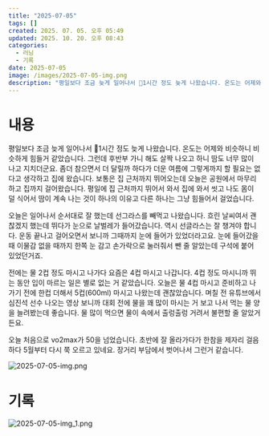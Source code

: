 ```yaml
---
title: "2025-07-05"
tags: []
created: 2025. 07. 05. 오후 05:49
updated: 2025. 10. 20. 오후 08:43
categories:
  - 러닝
  - 기록
date: 2025-07-05
image: /images/2025-07-05-img.png
description: "평일보다 조금 늦게 일어나서 1시간 정도 늦게 나왔습니다. 온도는 어제와 비슷하니 비슷하게 힘들거 같았습니다. 그런데 후반부 가니 해도 살짝 나오고 하니 땀도 너무 많이 나고 지치더군요. 좀더 참으면서 더 달릴까 하다가 더운 여름에 그렇게까지 할 필요는 없다고 생각하고 집에 왔습니다."
---
```


# 내용

평일보다 조금 늦게 일어나서 1시간 정도 늦게 나왔습니다. 온도는 어제와 비슷하니 비슷하게 힘들거 같았습니다. 그런데 후반부 가니 해도 살짝 나오고 하니 땀도 너무 많이 나고 지치더군요. 좀더 참으면서 더 달릴까 하다가 더운 여름에 그렇게까지 할 필요는 없다고 생각하고 집에 왔습니다. 보통은 집 근처까지 뛰어오는데 오늘은 공원에서 마무리하고 집까지 걸어왔습니다. 평일에 집 근처까지 뛰어서 와서 집에 와서 씻고 나도 몸이 덜 식어서 땀이 계속 나는 것이 하나의 이유고 다른 하나는 그냥 힘들어서 걸었습니다.

오늘은 일어나서 순서대로 잘 했는데 선그라스를 빼먹고 나왔습니다. 흐린 날씨여서 괜찮겠지 했는데 뛰다가 눈으로 날벌레가 들어갔습니다. 역시 선글라스는 잘 챙겨야 합니다. 운동 끝나고 걸어오면서 보니까 그때까지 눈에 들어가 있었더라고요. 눈에 들어갔을 때 이물감 없을 때까지 한쪽 눈 감고 손가락으로 눌러줘서 뺀 줄 알았는데 구석에 붙어 있었던거죠.

전에는 물 2컵 정도 마시고 나가다 요즘은 4컵 마시고 나갑니다. 4컵 정도 마시니까 뛰는 동안 입이 마르는 일은 별로 없는 거 같았습니다. 오늘은 물 4컵 마시고 준비하고 나가기 전에 한컵 더해서 5컵(600ml) 마시고 나왔는데 괜찮았습니다. 며칠 전 유튜브에서 심진석 선수 나오는 영상 보니까 대회 전에 물을 꽤 많이 마시는 거 보고 나서 먹는 물 양을 늘려봤는데 좋습니다. 물 많이 먹으면 물이 속에서 출렁출렁 거려서 불편할 줄 알았거든요.

오늘 처음으로 vo2max가 50을 넘었습니다. 초반에 잘 올라가다가 한참을 제자리 걸음하다 5월부터 다시 쭉 오르고 있네요. 장거리 부담에서 벗어나서 그런거 같습니다.

 ![2025-07-05-img.png](/images/2025-07-05-img.png)

# 기록

 ![2025-07-05-img_1.png](/images/2025-07-05-img_1.png)
